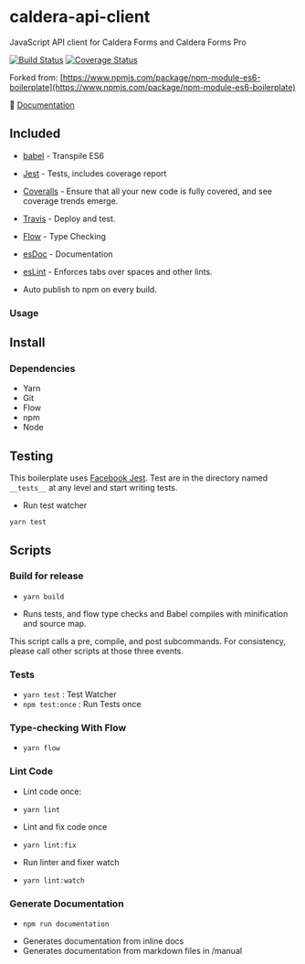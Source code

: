 # caldera-api-client
JavaScript API client for Caldera Forms and Caldera Forms Pro

[![Build Status](https://travis-ci.org/calderawp/caldera-api-client.svg?branch=master)](https://travis-ci.org/calderawp/caldera-api-client)
[![Coverage Status](https://coveralls.io/repos/github/calderawp/caldera-api-client/badge.svg?branch=master)](https://coveralls.io/github/calderawp/caldera-api-client?branch=master)

Forked from: [https://www.npmjs.com/package/npm-module-es6-boilerplate](https://www.npmjs.com/package/npm-module-es6-boilerplate)

🌋 [Documentation](http://calderalabs.org/caldera-api-client/)

## Included

- [babel](http://babeljs.io) - Transpile ES6
- [Jest](https://facebook.github.io/jest/) - Tests, includes coverage report
- [Coveralls](https://coveralls.io/) - Ensure that all your new code is fully covered, and see coverage trends emerge.
- [Travis](https://travis-ci.org) - Deploy and test.
- [Flow](https://flow.org/en/docs/types/primitives/) - Type Checking
- [esDoc](https://esdoc.org/) - Documentation
- [esLint](https://eslint.org/) - Enforces tabs over spaces and other lints.

- Auto publish to npm on every build.

### Usage

## Install

### Dependencies
* Yarn
* Git
* Flow
* npm
* Node

## Testing

This boilerplate uses [Facebook Jest](https://facebook.github.io/jest/). Test are in the directory named `__tests__` at any level and start writing tests.

* Run test watcher
```
yarn test
```

## Scripts

### Build for release
* `yarn build`
- Runs tests, and flow type checks and Babel compiles with minification and source map.

This script calls a pre, compile, and post subcommands.  For consistency, please call other scripts at those three events.

### Tests
* `yarn test` : Test Watcher
* `npm test:once` : Run Tests once

### Type-checking With Flow
* `yarn flow`

### Lint Code
* Lint code once:
- `yarn lint`
* Lint and fix code once
- `yarn lint:fix`
* Run linter and fixer watch
- `yarn lint:watch`

### Generate Documentation
* `npm run documentation`
- Generates documentation from inline docs
- Generates documentation from markdown files in /manual